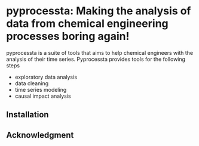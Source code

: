 # pyprocessta: Making the analysis of data from chemical engineering processes boring again!

pyprocessta is a suite of tools that aims to help chemical engineers with the analysis of their time series. Pyprocessta provides tools for the following steps

- exploratory data analysis
- data cleaning
- time series modeling
- causal impact analysis

## Installation

## Acknowledgment
